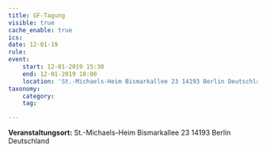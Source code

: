 ```yaml
---
title: GF-Tagung
visible: true
cache_enable: true
ics: 
date: 12-01-19
rule: 
event:
	start: 12-01-2019 15:30
	end: 12-01-2019 18:00
	location: 'St.-Michaels-Heim Bismarkallee 23 14193 Berlin Deutschland'
taxonomy:
	category: 
	tag: 

---
```




**Veranstaltungsort:** St.-Michaels-Heim
Bismarkallee 23
14193 Berlin
Deutschland

